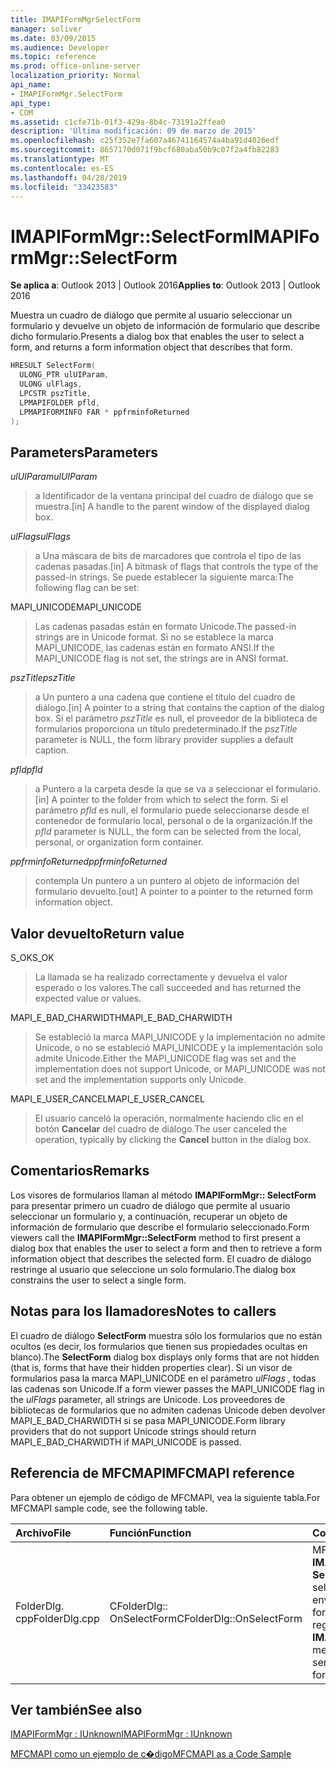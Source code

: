```yaml
---
title: IMAPIFormMgrSelectForm
manager: soliver
ms.date: 03/09/2015
ms.audience: Developer
ms.topic: reference
ms.prod: office-online-server
localization_priority: Normal
api_name:
- IMAPIFormMgr.SelectForm
api_type:
- COM
ms.assetid: c1cfe71b-01f3-429a-8b4c-73191a2ffea0
description: 'Última modificación: 09 de marzo de 2015'
ms.openlocfilehash: c25f352e7fa607a46741164574a4ba91d4026edf
ms.sourcegitcommit: 8657170d071f9bcf680aba50b9c07f2a4fb82283
ms.translationtype: MT
ms.contentlocale: es-ES
ms.lasthandoff: 04/28/2019
ms.locfileid: "33423583"
---
```

# <a name="imapiformmgrselectform"></a><span data-ttu-id="9975d-103">IMAPIFormMgr::SelectForm</span><span class="sxs-lookup"><span data-stu-id="9975d-103">IMAPIFormMgr::SelectForm</span></span>

  
  
<span data-ttu-id="9975d-104">**Se aplica a**: Outlook 2013 | Outlook 2016</span><span class="sxs-lookup"><span data-stu-id="9975d-104">**Applies to**: Outlook 2013 | Outlook 2016</span></span> 
  
<span data-ttu-id="9975d-105">Muestra un cuadro de diálogo que permite al usuario seleccionar un formulario y devuelve un objeto de información de formulario que describe dicho formulario.</span><span class="sxs-lookup"><span data-stu-id="9975d-105">Presents a dialog box that enables the user to select a form, and returns a form information object that describes that form.</span></span>
  
```cpp
HRESULT SelectForm(
  ULONG_PTR ulUIParam,
  ULONG ulFlags,
  LPCSTR pszTitle,
  LPMAPIFOLDER pfld,
  LPMAPIFORMINFO FAR * ppfrminfoReturned
);
```

## <a name="parameters"></a><span data-ttu-id="9975d-106">Parameters</span><span class="sxs-lookup"><span data-stu-id="9975d-106">Parameters</span></span>

 <span data-ttu-id="9975d-107">_ulUIParam_</span><span class="sxs-lookup"><span data-stu-id="9975d-107">_ulUIParam_</span></span>
  
> <span data-ttu-id="9975d-108">a Identificador de la ventana principal del cuadro de diálogo que se muestra.</span><span class="sxs-lookup"><span data-stu-id="9975d-108">[in] A handle to the parent window of the displayed dialog box.</span></span> 
    
 <span data-ttu-id="9975d-109">_ulFlags_</span><span class="sxs-lookup"><span data-stu-id="9975d-109">_ulFlags_</span></span>
  
> <span data-ttu-id="9975d-110">a Una máscara de bits de marcadores que controla el tipo de las cadenas pasadas.</span><span class="sxs-lookup"><span data-stu-id="9975d-110">[in] A bitmask of flags that controls the type of the passed-in strings.</span></span> <span data-ttu-id="9975d-111">Se puede establecer la siguiente marca:</span><span class="sxs-lookup"><span data-stu-id="9975d-111">The following flag can be set:</span></span>
    
<span data-ttu-id="9975d-112">MAPI_UNICODE</span><span class="sxs-lookup"><span data-stu-id="9975d-112">MAPI_UNICODE</span></span> 
  
> <span data-ttu-id="9975d-113">Las cadenas pasadas están en formato Unicode.</span><span class="sxs-lookup"><span data-stu-id="9975d-113">The passed-in strings are in Unicode format.</span></span> <span data-ttu-id="9975d-114">Si no se establece la marca MAPI_UNICODE, las cadenas están en formato ANSI.</span><span class="sxs-lookup"><span data-stu-id="9975d-114">If the MAPI_UNICODE flag is not set, the strings are in ANSI format.</span></span>
    
 <span data-ttu-id="9975d-115">_pszTitle_</span><span class="sxs-lookup"><span data-stu-id="9975d-115">_pszTitle_</span></span>
  
> <span data-ttu-id="9975d-116">a Un puntero a una cadena que contiene el título del cuadro de diálogo.</span><span class="sxs-lookup"><span data-stu-id="9975d-116">[in] A pointer to a string that contains the caption of the dialog box.</span></span> <span data-ttu-id="9975d-117">Si el parámetro _pszTitle_ es null, el proveedor de la biblioteca de formularios proporciona un título predeterminado.</span><span class="sxs-lookup"><span data-stu-id="9975d-117">If the  _pszTitle_ parameter is NULL, the form library provider supplies a default caption.</span></span> 
    
 <span data-ttu-id="9975d-118">_pfld_</span><span class="sxs-lookup"><span data-stu-id="9975d-118">_pfld_</span></span>
  
> <span data-ttu-id="9975d-119">a Puntero a la carpeta desde la que se va a seleccionar el formulario.</span><span class="sxs-lookup"><span data-stu-id="9975d-119">[in] A pointer to the folder from which to select the form.</span></span> <span data-ttu-id="9975d-120">Si el parámetro _pfld_ es null, el formulario puede seleccionarse desde el contenedor de formulario local, personal o de la organización.</span><span class="sxs-lookup"><span data-stu-id="9975d-120">If the  _pfld_ parameter is NULL, the form can be selected from the local, personal, or organization form container.</span></span> 
    
 <span data-ttu-id="9975d-121">_ppfrminfoReturned_</span><span class="sxs-lookup"><span data-stu-id="9975d-121">_ppfrminfoReturned_</span></span>
  
> <span data-ttu-id="9975d-122">contempla Un puntero a un puntero al objeto de información del formulario devuelto.</span><span class="sxs-lookup"><span data-stu-id="9975d-122">[out] A pointer to a pointer to the returned form information object.</span></span>
    
## <a name="return-value"></a><span data-ttu-id="9975d-123">Valor devuelto</span><span class="sxs-lookup"><span data-stu-id="9975d-123">Return value</span></span>

<span data-ttu-id="9975d-124">S_OK</span><span class="sxs-lookup"><span data-stu-id="9975d-124">S_OK</span></span> 
  
> <span data-ttu-id="9975d-125">La llamada se ha realizado correctamente y devuelva el valor esperado o los valores.</span><span class="sxs-lookup"><span data-stu-id="9975d-125">The call succeeded and has returned the expected value or values.</span></span>
    
<span data-ttu-id="9975d-126">MAPI_E_BAD_CHARWIDTH</span><span class="sxs-lookup"><span data-stu-id="9975d-126">MAPI_E_BAD_CHARWIDTH</span></span> 
  
> <span data-ttu-id="9975d-127">Se estableció la marca MAPI_UNICODE y la implementación no admite Unicode, o no se estableció MAPI_UNICODE y la implementación solo admite Unicode.</span><span class="sxs-lookup"><span data-stu-id="9975d-127">Either the MAPI_UNICODE flag was set and the implementation does not support Unicode, or MAPI_UNICODE was not set and the implementation supports only Unicode.</span></span>
    
<span data-ttu-id="9975d-128">MAPI_E_USER_CANCEL</span><span class="sxs-lookup"><span data-stu-id="9975d-128">MAPI_E_USER_CANCEL</span></span> 
  
> <span data-ttu-id="9975d-129">El usuario canceló la operación, normalmente haciendo clic en el botón **Cancelar** del cuadro de diálogo.</span><span class="sxs-lookup"><span data-stu-id="9975d-129">The user canceled the operation, typically by clicking the **Cancel** button in the dialog box.</span></span> 
    
## <a name="remarks"></a><span data-ttu-id="9975d-130">Comentarios</span><span class="sxs-lookup"><span data-stu-id="9975d-130">Remarks</span></span>

<span data-ttu-id="9975d-131">Los visores de formularios llaman al método **IMAPIFormMgr:: SelectForm** para presentar primero un cuadro de diálogo que permite al usuario seleccionar un formulario y, a continuación, recuperar un objeto de información de formulario que describe el formulario seleccionado.</span><span class="sxs-lookup"><span data-stu-id="9975d-131">Form viewers call the **IMAPIFormMgr::SelectForm** method to first present a dialog box that enables the user to select a form and then to retrieve a form information object that describes the selected form.</span></span> <span data-ttu-id="9975d-132">El cuadro de diálogo restringe al usuario que seleccione un solo formulario.</span><span class="sxs-lookup"><span data-stu-id="9975d-132">The dialog box constrains the user to select a single form.</span></span> 
  
## <a name="notes-to-callers"></a><span data-ttu-id="9975d-133">Notas para los llamadores</span><span class="sxs-lookup"><span data-stu-id="9975d-133">Notes to callers</span></span>

<span data-ttu-id="9975d-134">El cuadro de diálogo **SelectForm** muestra sólo los formularios que no están ocultos (es decir, los formularios que tienen sus propiedades ocultas en blanco).</span><span class="sxs-lookup"><span data-stu-id="9975d-134">The **SelectForm** dialog box displays only forms that are not hidden (that is, forms that have their hidden properties clear).</span></span> <span data-ttu-id="9975d-135">Si un visor de formularios pasa la marca MAPI_UNICODE en el parámetro _ulFlags_ , todas las cadenas son Unicode.</span><span class="sxs-lookup"><span data-stu-id="9975d-135">If a form viewer passes the MAPI_UNICODE flag in the  _ulFlags_ parameter, all strings are Unicode.</span></span> <span data-ttu-id="9975d-136">Los proveedores de bibliotecas de formularios que no admiten cadenas Unicode deben devolver MAPI_E_BAD_CHARWIDTH si se pasa MAPI_UNICODE.</span><span class="sxs-lookup"><span data-stu-id="9975d-136">Form library providers that do not support Unicode strings should return MAPI_E_BAD_CHARWIDTH if MAPI_UNICODE is passed.</span></span> 
  
## <a name="mfcmapi-reference"></a><span data-ttu-id="9975d-137">Referencia de MFCMAPI</span><span class="sxs-lookup"><span data-stu-id="9975d-137">MFCMAPI reference</span></span>

<span data-ttu-id="9975d-138">Para obtener un ejemplo de código de MFCMAPI, vea la siguiente tabla.</span><span class="sxs-lookup"><span data-stu-id="9975d-138">For MFCMAPI sample code, see the following table.</span></span>
  
|<span data-ttu-id="9975d-139">**Archivo**</span><span class="sxs-lookup"><span data-stu-id="9975d-139">**File**</span></span>|<span data-ttu-id="9975d-140">**Función**</span><span class="sxs-lookup"><span data-stu-id="9975d-140">**Function**</span></span>|<span data-ttu-id="9975d-141">**Comentario**</span><span class="sxs-lookup"><span data-stu-id="9975d-141">**Comment**</span></span>|
|:-----|:-----|:-----|
|<span data-ttu-id="9975d-142">FolderDlg. cpp</span><span class="sxs-lookup"><span data-stu-id="9975d-142">FolderDlg.cpp</span></span>  <br/> |<span data-ttu-id="9975d-143">CFolderDlg:: OnSelectForm</span><span class="sxs-lookup"><span data-stu-id="9975d-143">CFolderDlg::OnSelectForm</span></span>  <br/> |<span data-ttu-id="9975d-144">MFCMAPI usa el método **IMAPIFormMgr:: SelectForm** para seleccionar un formulario y enviar información sobre el formulario a uno o más registros.</span><span class="sxs-lookup"><span data-stu-id="9975d-144">MFCMAPI uses the **IMAPIFormMgr::SelectForm** method to select a form and send information about the form to one or more logs.</span></span>  <br/> |
   
## <a name="see-also"></a><span data-ttu-id="9975d-145">Ver también</span><span class="sxs-lookup"><span data-stu-id="9975d-145">See also</span></span>



[<span data-ttu-id="9975d-146">IMAPIFormMgr : IUnknown</span><span class="sxs-lookup"><span data-stu-id="9975d-146">IMAPIFormMgr : IUnknown</span></span>](imapiformmgriunknown.md)


[<span data-ttu-id="9975d-147">MFCMAPI como un ejemplo de c�digo</span><span class="sxs-lookup"><span data-stu-id="9975d-147">MFCMAPI as a Code Sample</span></span>](mfcmapi-as-a-code-sample.md)

